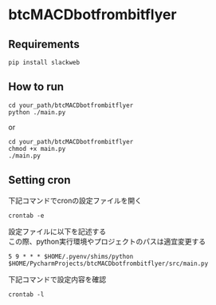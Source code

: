 # btcMACDbotfrombitflyer

## Requirements
```commandline
pip install slackweb
```

## How to run
```commandline
cd your_path/btcMACDbotfrombitflyer
python ./main.py
```

or

```commandline
cd your_path/btcMACDbotfrombitflyer
chmod +x main.py
./main.py 
```

## Setting cron

下記コマンドでcronの設定ファイルを開く  
```commandline
crontab -e
```
設定ファイルに以下を記述する  
この際、python実行環境やプロジェクトのパスは適宜変更する  
```text
5 9 * * * $HOME/.pyenv/shims/python $HOME/PycharmProjects/btcMACDbotfrombitflyer/src/main.py
```
下記コマンドで設定内容を確認
```commandline
crontab -l
```
